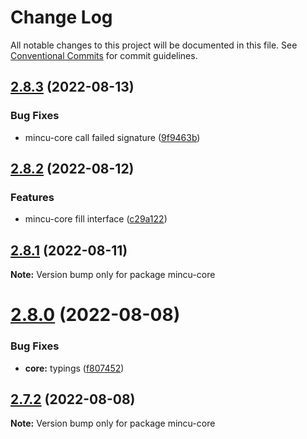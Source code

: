# Change Log

All notable changes to this project will be documented in this file.
See [Conventional Commits](https://conventionalcommits.org) for commit guidelines.

## [2.8.3](https://github.com/ncuhome/mincu/compare/v2.8.2...v2.8.3) (2022-08-13)

### Bug Fixes

* mincu-core call failed signature ([9f9463b](https://github.com/ncuhome/mincu/commit/9f9463be83f615e37f20f52652cdad953e14dcf0))

## [2.8.2](https://github.com/ncuhome/mincu/compare/v2.8.1...v2.8.2) (2022-08-12)

### Features

* mincu-core fill interface ([c29a122](https://github.com/ncuhome/mincu/commit/c29a122d2980332e959b4bd9960a3bd09b56f72c))

## [2.8.1](https://github.com/ncuhome/mincu/compare/v2.8.0...v2.8.1) (2022-08-11)

**Note:** Version bump only for package mincu-core

# [2.8.0](https://github.com/ncuhome/mincu/compare/v2.7.0...v2.8.0) (2022-08-08)

### Bug Fixes

* **core:** typings ([f807452](https://github.com/ncuhome/mincu/commit/f807452e9aa62dd785a82d6275e7afe510b998b6))

## [2.7.2](https://github.com/ncuhome/mincu/compare/v2.7.1...v2.7.2) (2022-08-08)

**Note:** Version bump only for package mincu-core
